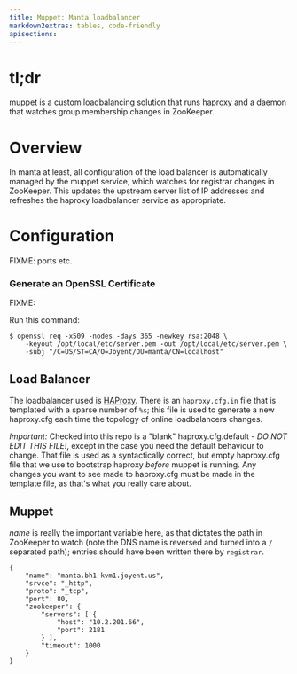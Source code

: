 ```yaml
---
title: Muppet: Manta loadbalancer
markdown2extras: tables, code-friendly
apisections:
---
```

<!--
    This Source Code Form is subject to the terms of the Mozilla Public
    License, v. 2.0. If a copy of the MPL was not distributed with this
    file, You can obtain one at http://mozilla.org/MPL/2.0/.
-->

<!--
    Copyright 2019 Joyent, Inc.
-->

# tl;dr

muppet is a custom loadbalancing solution that runs haproxy and a daemon that
watches group membership changes in ZooKeeper.

# Overview

In manta at least, all configuration of the load balancer is automatically
managed by the muppet service, which watches for registrar changes in ZooKeeper.
This updates the upstream server list of IP addresses and refreshes the haproxy
loadbalancer service as appropriate.

# Configuration

FIXME: ports etc.

### Generate an OpenSSL Certificate

FIXME:

Run this command:

    $ openssl req -x509 -nodes -days 365 -newkey rsa:2048 \
        -keyout /opt/local/etc/server.pem -out /opt/local/etc/server.pem \
        -subj "/C=US/ST=CA/O=Joyent/OU=manta/CN=localhost"

## Load Balancer

The loadbalancer used is [HAProxy](http://www.haproxy.org/).  There is an
`haproxy.cfg.in` file that is templated with a sparse number of `%s`; this file
is used to generate a new haproxy.cfg each time the topology of online
loadbalancers changes.

*Important:* Checked into this repo is a "blank" haproxy.cfg.default - *DO NOT
EDIT THIS FILE!*, except in the case you need the default behaviour to change.
That file is used as a syntactically correct, but empty haproxy.cfg file that we
use to bootstrap haproxy _before_ muppet is running.  Any changes you want to
see made to haproxy.cfg must be made in the template file, as that's what you
really care about.

## Muppet

*name* is really the important variable here, as that dictates the path in
ZooKeeper to watch (note the DNS name is reversed and turned into a `/`
separated path); entries should have been written there by `registrar`.

    {
        "name": "manta.bh1-kvm1.joyent.us",
        "srvce": "_http",
        "proto": "_tcp",
        "port": 80,
        "zookeeper": {
            "servers": [ {
                "host": "10.2.201.66",
                "port": 2181
            } ],
            "timeout": 1000
        }
    }
